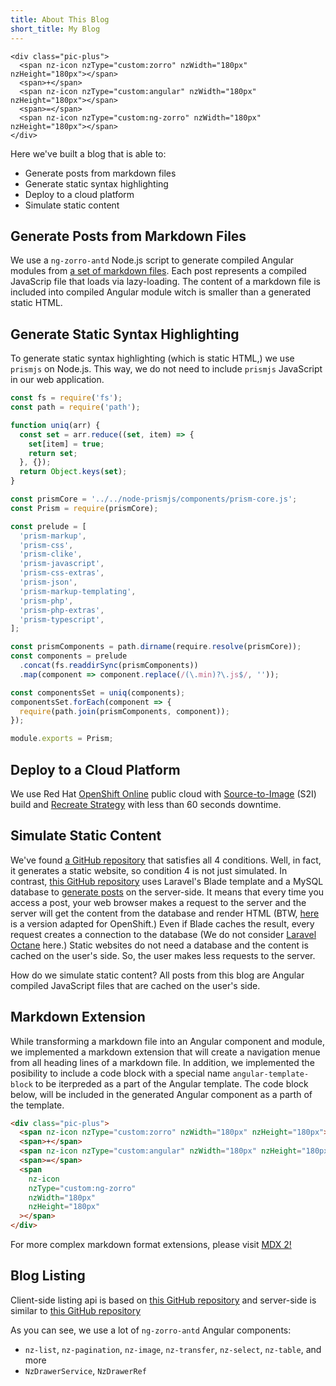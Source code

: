 ```yaml
---
title: About This Blog
short_title: My Blog
---
```


```angular-template-block
<div class="pic-plus">
  <span nz-icon nzType="custom:zorro" nzWidth="180px" nzHeight="180px"></span>
  <span>+</span>
  <span nz-icon nzType="custom:angular" nzWidth="180px" nzHeight="180px"></span>
  <span>=</span>
  <span nz-icon nzType="custom:ng-zorro" nzWidth="180px" nzHeight="180px"></span>
</div>
```

Here we've built a blog that is able to:

- Generate posts from markdown files
- Generate static syntax highlighting
- Deploy to a cloud platform
- Simulate static content

## Generate Posts from Markdown Files

We use a `ng-zorro-antd` Node.js script to generate compiled Angular modules from [a set of markdown files](https://github.com/cioina/alexei-cioina.b9ad.pro-us-east-1.openshiftapps.com/tree/main/posts).
Each post represents a compiled JavaScrip file that loads via lazy-loading. The content of a markdown file is included into compiled Angular module witch is smaller than a generated static HTML.

## Generate Static Syntax Highlighting

To generate static syntax highlighting (which is static HTML,) we use `prismjs` on Node.js. This way, we do not need to include `prismjs` JavaScript in our web application.

```javascript
const fs = require('fs');
const path = require('path');

function uniq(arr) {
  const set = arr.reduce((set, item) => {
    set[item] = true;
    return set;
  }, {});
  return Object.keys(set);
}

const prismCore = '../../node-prismjs/components/prism-core.js';
const Prism = require(prismCore);

const prelude = [
  'prism-markup',
  'prism-css',
  'prism-clike',
  'prism-javascript',
  'prism-css-extras',
  'prism-json',
  'prism-markup-templating',
  'prism-php',
  'prism-php-extras',
  'prism-typescript',
];

const prismComponents = path.dirname(require.resolve(prismCore));
const components = prelude
  .concat(fs.readdirSync(prismComponents))
  .map(component => component.replace(/(\.min)?\.js$/, ''));

const componentsSet = uniq(components);
componentsSet.forEach(component => {
  require(path.join(prismComponents, component));
});

module.exports = Prism;
```

## Deploy to a Cloud Platform

We use Red Hat [OpenShift Online](https://www.openshift.com/products/online/) public cloud
with [Source-to-Image](https://docs.openshift.com/container-platform/3.11/architecture/core_concepts/builds_and_image_streams.html#source-build) (S2I) build
and [Recreate Strategy](https://docs.openshift.com/container-platform/3.11/dev_guide/deployments/deployment_strategies.html#recreate-strategy) with less than 60 seconds downtime.

## Simulate Static Content

We've found [a GitHub repository](https://github.com/dwightwatson/dwightwatson.com) that satisfies all 4 conditions. Well, in fact, it generates a static website, so condition 4 is not
just simulated. In contrast, [this GitHub repository](https://github.com/dwightwatson/neontsunami-laravel) uses Laravel's Blade template and a MySQL database to
[generate posts](https://github.com/dwightwatson/neontsunami-laravel/blob/master/resources/views/posts/show.blade.php) on the server-side. It means that every time you access a post,
your web browser makes a request to the server and the server will get the content from the database and render HTML (BTW, [here](https://github.com/cioina/neontsunami) is a version adapted for OpenShift.) Even if Blade caches the result, every request creates a connection to the database (We do not consider [Laravel Octane](https://laravel.com/docs/8.x/octane) here.) Static websites do not need a database and the content is cached on the user's side. So, the user makes less requests to the server.

How do we simulate static content? All posts from this blog are Angular compiled JavaScript files that are cached on the user's side.

## Markdown Extension

While transforming a markdown file into an Angular component and module, we implemented a markdown extension that will create a navigation menue from all heading lines of a markdown file. In addition, we implemented the posibility to include a code block with a special name `angular-template-block` to be iterpreded as a part of the Angular template. The code block below, will be included in the generated Angular component as a parth of the template.

```html
<div class="pic-plus">
  <span nz-icon nzType="custom:zorro" nzWidth="180px" nzHeight="180px"></span>
  <span>+</span>
  <span nz-icon nzType="custom:angular" nzWidth="180px" nzHeight="180px"></span>
  <span>=</span>
  <span
    nz-icon
    nzType="custom:ng-zorro"
    nzWidth="180px"
    nzHeight="180px"
  ></span>
</div>
```

For more complex markdown format extensions, please visit [MDX 2!](https://mdxjs.com/)

## Blog Listing

Client-side listing api is based on [this GitHub repository](https://github.com/AndyT2503/angular-conduit-signals) and server-side is similar to [this GitHub repository](https://github.com/alexeymezenin/laravel-realworld-example-app)

As you can see, we use a lot of `ng-zorro-antd` Angular components:

- `nz-list`, `nz-pagination`, `nz-image`, `nz-transfer`, `nz-select`, `nz-table`, and more
- `NzDrawerService`, `NzDrawerRef`
